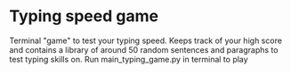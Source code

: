 # Typing speed game
Terminal "game" to test your typing speed. Keeps track of your high score and contains a library of around 50 random sentences and paragraphs to test typing skills on.
Run main_typing_game.py in terminal to play
